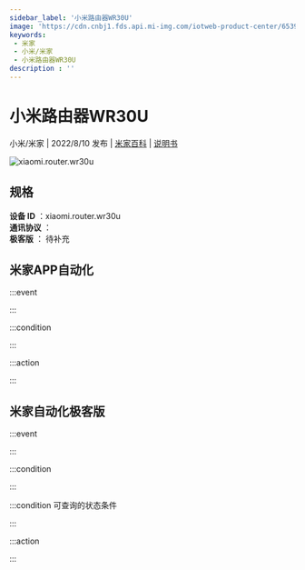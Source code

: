 ```yaml
---
sidebar_label: '小米路由器WR30U'
image: 'https://cdn.cnbj1.fds.api.mi-img.com/iotweb-product-center/653972985939fb225ed9a6504fe78c56_1651138484028.png?GalaxyAccessKeyId=AKVGLQWBOVIRQ3XLEW&Expires=9223372036854775807&Signature=+Lptk7ef9fxBle6R879bbjsIXdE='
keywords: 
 - 米家
 - 小米/米家
 - 小米路由器WR30U
description : ''
---
```

# 小米路由器WR30U

小米/米家 | 2022/8/10 发布 | [米家百科](https://home.mi.com/webapp/content/baike/product/index.html?model=xiaomi.router.wr30u) | [说明书](https://home.mi.com/views/introduction.html?model=xiaomi.router.wr30u&region=cn)

![xiaomi.router.wr30u](https://cdn.cnbj1.fds.api.mi-img.com/iotweb-product-center/653972985939fb225ed9a6504fe78c56_1651138484028.png?GalaxyAccessKeyId=AKVGLQWBOVIRQ3XLEW&Expires=9223372036854775807&Signature=+Lptk7ef9fxBle6R879bbjsIXdE=)

## 规格  
> 
**设备 ID** ：xiaomi.router.wr30u  
**通讯协议** ：  
**极客版**  ： 待补充 


## 米家APP自动化  

:::event  

:::

:::condition  

:::

:::action   

:::

## 米家自动化极客版  

:::event  

:::

:::condition  

:::

:::condition 可查询的状态条件  

:::

:::action  

:::

        
